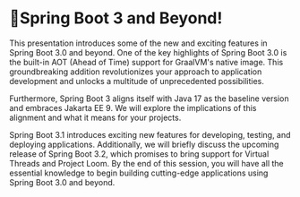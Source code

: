 # 🚀Spring Boot 3 and Beyond!

This presentation introduces some of the new and exciting features in Spring Boot 3.0 and beyond. One of the key highlights of Spring Boot 3.0 is the built-in AOT (Ahead of Time) support for GraalVM's native image. This groundbreaking addition revolutionizes your approach to application development and unlocks a multitude of unprecedented possibilities.

Furthermore, Spring Boot 3 aligns itself with Java 17 as the baseline version and embraces Jakarta EE 9. We will explore the implications of this alignment and what it means for your projects.

Spring Boot 3.1 introduces exciting new features for developing, testing, and deploying applications. Additionally, we will briefly discuss the upcoming release of Spring Boot 3.2, which promises to bring support for Virtual Threads and Project Loom. By the end of this session, you will have all the essential knowledge to begin building cutting-edge applications using Spring Boot 3.0 and beyond.